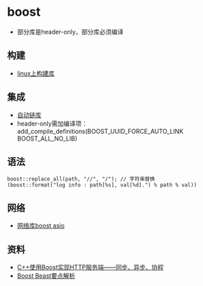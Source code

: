 # boost
* 部分库是header-only，部分库必须编译

## 构建
* [linux上构建库](https://www.boost.org/doc/libs/1_78_0/more/getting_started/unix-variants.html)

## 集成
* [自动链库](https://blog.csdn.net/zyhse/article/details/105411430)
* header-only需加编译项：add_compile_definitions(BOOST_UUID_FORCE_AUTO_LINK BOOST_ALL_NO_LIB)

## 语法
```
boost::replace_all(path, "//", "/"); // 字符串替换
(boost::format("log info : path[%s], val[%d].") % path % val))
```

## 网络
* [网络库boost asio](https://zhuanlan.zhihu.com/p/634878993)

## 资料
* [C++使用Boost实现HTTP服务端——同步、异步、协程](https://blog.csdn.net/luchengtao11/article/details/100928141)
* [Boost Beast要点解析](https://blog.csdn.net/guxch/article/details/106780832)
